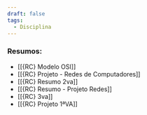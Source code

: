 ```yaml
---
draft: false
tags:
  - Disciplina
---
```


### Resumos:

- [[{RC} Modelo OSI]]
- [[{RC} Projeto - Redes de Computadores]]
- [[{RC} Resumo 2va]]
- [[{RC} Resumo - Projeto Redes]]
- [[{RC} 3va]]
- [[{RC} Projeto 1ªVA]]